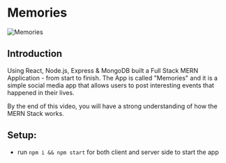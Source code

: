 # Memories

![Memories](https://i.ibb.co/jZbjv9N/Image.png)

## Introduction

Using React, Node.js, Express & MongoDB built a Full Stack MERN Application - from start to finish. The App is called "Memories" and it is a simple social media app that allows users to post interesting events that happened in their lives.

By the end of this video, you will have a strong understanding of how the MERN Stack works.

## Setup:

-   run `npm i && npm start` for both client and server side to start the app
